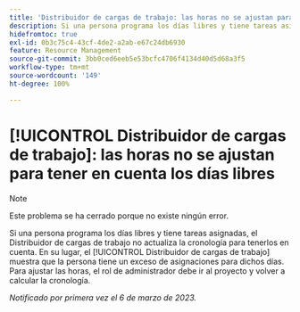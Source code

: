 ```yaml
---
title: 'Distribuidor de cargas de trabajo: las horas no se ajustan para tener en cuenta los días libres'
description: Si una persona programa los días libres y tiene tareas asignadas, el Distribuidor de cargas de trabajo no actualiza la cronología para tenerlos en cuenta. En su lugar, el Distribuidor de cargas de trabajo muestra que la persona tiene un exceso de asignaciones para dichos días. Para ajustar las horas, el rol de administrador debe ir al proyecto y volver a calcular la cronología.
hidefromtoc: true
exl-id: 0b3c75c4-43cf-4de2-a2ab-e67c24db6930
feature: Resource Management
source-git-commit: 3bb0ced6eeb5e53bcfc4706f4134d40d5d68a3f5
workflow-type: tm+mt
source-wordcount: '149'
ht-degree: 100%

---
```


# [!UICONTROL Distribuidor de cargas de trabajo]: las horas no se ajustan para tener en cuenta los días libres

>[!NOTE]
>
>Este problema se ha cerrado porque no existe ningún error.

Si una persona programa los días libres y tiene tareas asignadas, el Distribuidor de cargas de trabajo no actualiza la cronología para tenerlos en cuenta. En su lugar, el [!UICONTROL Distribuidor de cargas de trabajo] muestra que la persona tiene un exceso de asignaciones para dichos días. Para ajustar las horas, el rol de administrador debe ir al proyecto y volver a calcular la cronología.

_Notificado por primera vez el 6 de marzo de 2023._

